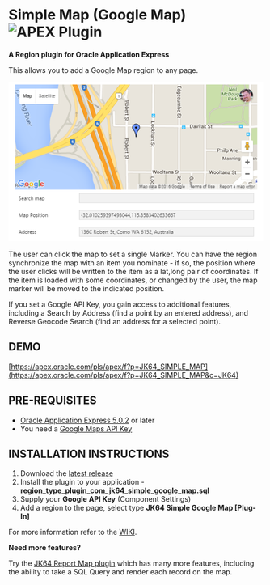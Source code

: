 # Simple Map (Google Map) ![APEX Plugin](https://cdn.rawgit.com/Dani3lSun/apex-github-badges/b7e95341/badges/apex-plugin-badge.svg)

**A Region plugin for Oracle Application Express**

This allows you to add a Google Map region to any page.

![plugin-simplemap-preview.png](https://raw.githubusercontent.com/jeffreykemp/jk64-plugin-simplemap/master/src/plugin-simplemap-preview.png)

The user can click the map to set a single Marker. You can have the region synchronize the map with an item you nominate - if so, the position where the user clicks will be written to the item as a lat,long pair of coordinates. If the item is loaded with some coordinates, or changed by the user, the map marker will be moved to the indicated position.

If you set a Google API Key, you gain access to additional features, including a Search by Address (find a point by an entered address), and Reverse Geocode Search (find an address for a selected point).

## DEMO ##

[https://apex.oracle.com/pls/apex/f?p=JK64_SIMPLE_MAP](https://apex.oracle.com/pls/apex/f?p=JK64_SIMPLE_MAP&c=JK64)

## PRE-REQUISITES ##

* [Oracle Application Express 5.0.2](https://apex.oracle.com) or later
* You need a [Google Maps API Key](https://developers.google.com/maps/documentation/javascript/get-api-key#get-an-api-key)

## INSTALLATION INSTRUCTIONS ##

1. Download the [latest release](https://github.com/jeffreykemp/jk64-plugin-simplemap/releases/latest)
2. Install the plugin to your application - **region_type_plugin_com_jk64_simple_google_map.sql**
3. Supply your **Google API Key** (Component Settings)
4. Add a region to the page, select type **JK64 Simple Google Map [Plug-In]**

For more information refer to the [WIKI](https://github.com/jeffreykemp/jk64-plugin-simplemap/wiki).

**Need more features?**

Try the [JK64 Report Map plugin](https://github.com/jeffreykemp/jk64-plugin-reportmap) which has many more features, including the ability to take a SQL Query and render each record on the map.

